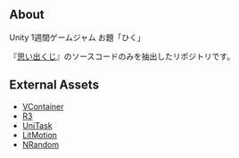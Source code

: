 ## About

Unity 1週間ゲームジャム お題「ひく」

『[思い出くじ](https://unityroom.com/games/omoide-kuji)』のソースコードのみを抽出したリポジトリです。

## External Assets

- [VContainer](https://github.com/hadashiA/VContainer)
- [R3](https://github.com/Cysharp/R3)
- [UniTask](https://github.com/Cysharp/UniTask)
- [LitMotion](https://github.com/AnnulusGames/LitMotion)
- [NRandom](https://github.com/nuskey8/NRandom)
